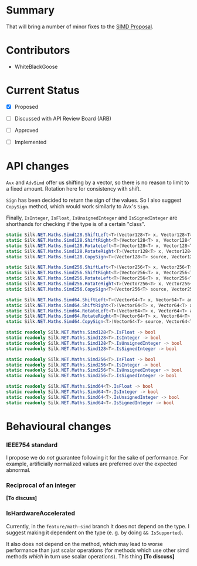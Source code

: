# Summary
That will bring a number of minor fixes to the [SIMD Proposal](Proposal%20-%20Vectorization%20-%20SIMD.md).

# Contributors
- WhiteBlackGoose

# Current Status
- [x] Proposed
- [ ] Discussed with API Review Board (ARB)
- [ ] Approved
- [ ] Implemented


# API changes

`Avx` and `AdvSimd` offer us shifting by a vector, so there is no reason to limit to a fixed amount. Rotation here for consistency with shift.

`Sign` has been decided to return the sign of the values. So I also suggest `CopySign` method, which would work similarly to Avx's `Sign`.

Finally, `IsInteger`, `IsFloat`, `IsUnsignedInteger` and `IsSignedInteger` are shorthands for checking if the type is of a certain "class".

```cs
static Silk.NET.Maths.Simd128.ShiftLeft<T>(Vector128<T> x, Vector128<T> amount) -> Vector128<T>
static Silk.NET.Maths.Simd128.ShiftRight<T>(Vector128<T> x, Vector128<T> amount) -> Vector128<T>
static Silk.NET.Maths.Simd128.RotateLeft<T>(Vector128<T> x, Vector128<T> amount) -> Vector128<T>
static Silk.NET.Maths.Simd128.RotateRight<T>(Vector128<T> x, Vector128<T> amount) -> Vector128<T>
static Silk.NET.Maths.Simd128.CopySign<T>(Vector128<T> source, Vector128<T> destination) -> Vector128<T>

static Silk.NET.Maths.Simd256.ShiftLeft<T>(Vector256<T> x, Vector256<T> amount) -> Vector256<T>
static Silk.NET.Maths.Simd256.ShiftRight<T>(Vector256<T> x, Vector256<T> amount) -> Vector256<T>
static Silk.NET.Maths.Simd256.RotateLeft<T>(Vector256<T> x, Vector256<T> amount) -> Vector256<T>
static Silk.NET.Maths.Simd256.RotateRight<T>(Vector256<T> x, Vector256<T> amount) -> Vector256<T>
static Silk.NET.Maths.Simd256.CopySign<T>(Vector256<T> source, Vector256<T> destination) -> Vector256<T>

static Silk.NET.Maths.Simd64.ShiftLeft<T>(Vector64<T> x, Vector64<T> amount) -> Vector64<T>
static Silk.NET.Maths.Simd64.ShiftRight<T>(Vector64<T> x, Vector64<T> amount) -> Vector64<T>
static Silk.NET.Maths.Simd64.RotateLeft<T>(Vector64<T> x, Vector64<T> amount) -> Vector64<T>
static Silk.NET.Maths.Simd64.RotateRight<T>(Vector64<T> x, Vector64<T> amount) -> Vector64<T>
static Silk.NET.Maths.Simd64.CopySign<T>(Vector64<T> source, Vector64<T> destination) -> Vector64<T>

static readonly Silk.NET.Maths.Simd128<T>.IsFloat -> bool
static readonly Silk.NET.Maths.Simd128<T>.IsInteger -> bool
static readonly Silk.NET.Maths.Simd128<T>.IsUnsignedInteger -> bool
static readonly Silk.NET.Maths.Simd128<T>.IsSignedInteger -> bool

static readonly Silk.NET.Maths.Simd256<T>.IsFloat -> bool
static readonly Silk.NET.Maths.Simd256<T>.IsInteger -> bool
static readonly Silk.NET.Maths.Simd256<T>.IsUnsignedInteger -> bool
static readonly Silk.NET.Maths.Simd256<T>.IsSignedInteger -> bool

static readonly Silk.NET.Maths.Simd64<T>.IsFloat -> bool
static readonly Silk.NET.Maths.Simd64<T>.IsInteger -> bool
static readonly Silk.NET.Maths.Simd64<T>.IsUnsignedInteger -> bool
static readonly Silk.NET.Maths.Simd64<T>.IsSignedInteger -> bool
```

# Behavioural changes

### IEEE754 standard

I propose we do *not* guarantee following it for the sake of performance. For example, artificially normalized values are preferred over the expected abnormal.

### Reciprocal of an integer

**[To discuss]**

### IsHardwareAccelerated

Currently, in the `feature/math-simd` branch it does not depend on the type. I suggest making it dependent on the type (e. g. by doing `&& IsSupported`).

It also does not depend on the method, which may lead to worse performance than just scalar operations (for methods which use other simd methods *which* in turn use scalar operations). This thing **[To discuss]**
